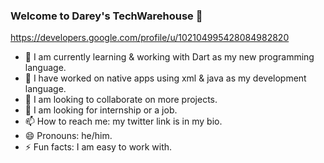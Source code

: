 ### Welcome to Darey's TechWarehouse 👋

https://developers.google.com/profile/u/102104995428084982820

- 🔭 I am currently learning & working with Dart as my new programming language.
- 🌱 I have worked on native apps using xml & java as my development language.
- 👯 I am looking to collaborate on more projects.
- 🤔 I am looking for internship or a job.
- 📫 How to reach me: my twitter link is in my bio.
- 😄 Pronouns: he/him.
- ⚡ Fun facts: I am easy to work with.    
